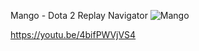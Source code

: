 Mango - Dota 2 Replay Navigator ![Mango](https://static.wikia.nocookie.net/dota2_gamepedia/images/7/70/Enchanted_Mango_icon.png/revision/latest/scale-to-width-down/100?cb=20160530170213)

https://youtu.be/4bifPWVjVS4
